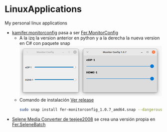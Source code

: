 # LinuxApplications
My personal linux applications

- [kamifer.monitorconfig](https://github.com/arkadoel/kamifer.monitorConfig.git) pasa a ser [Fer.MonitorConfig](https://github.com/arkadoel/LinuxApplications/tree/main/Fer.MonitorConfig)
  - A la izq la version anterior en python y a la derecha la nueva version en C# con paquete snap ![1.0.7](Docs/Captura%20de%20pantalla_2025-09-01_14-51-51.png)
  - Comando de instalación [Ver release](https://github.com/arkadoel/LinuxApplications/releases)
    ```bash
    sudo snap install fer-monitorconfig_1.0.7_amd64.snap --dangerous
    ```
- [Selene Media Converter de teejee2008](https://github.com/teejee2008/selene.git) se crea una versión propia en [Fer.SeleneBatch](https://github.com/arkadoel/LinuxApplications/tree/main/Fer.SeleneBatch)    
